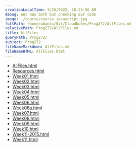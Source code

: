 ```yaml
---
creationLocalTime: 3/26/2022, 10:23:56 AM
debug: aec has both but checking ELF code
image: ./course/course-javascript.jpg
fullPath: /home/ubuntu/Git/CloudNotes/Prog272/AllFiles.md
relativePath: Prog272/AllFiles.md
title: AllFiles
queryPath: Prog272/
subject: Prog272
fileNameMarkdown: AllFiles.md
fileNameHTML: AllFiles.html
---
```



<!-- toc -->
<!-- tocstop -->

* [AllFiles.html](AllFiles.html)
* [Resources.html](Resources.html)
* [Week01.html](Week01.html)
* [Week02.html](Week02.html)
* [Week03.html](Week03.html)
* [Week04.html](Week04.html)
* [Week05.html](Week05.html)
* [Week06.html](Week06.html)
* [Week06a.html](Week06a.html)
* [Week07.html](Week07.html)
* [Week08.html](Week08.html)
* [Week09.html](Week09.html)
* [Week10.html](Week10.html)
* [Week11-2015.html](Week11-2015.html)
* [Week11.html](Week11.html)
